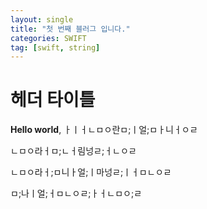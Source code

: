 ```yaml
---
layout: single
title: "첫 번째 블러그 입니다."
categories: SWIFT
tag: [swift, string]
---
```


# 헤더 타이틀 

**Hello world**, ㅏㅣㅓㄴㅁㅇ란ㅁ;ㅣ얼;ㅁㅏ니ㅓㅇㄹ

ㄴㅁㅇ라ㅓㅁ;ㄴㅓ림넝ㄹ;ㅓㄴㅇㄹ

ㄴㅁㅇ라ㅓ;ㅁ니ㅏ얼;ㅣ마넝ㄹ;ㅣㅓㅁㄴㅇㄹ

ㅁ;나ㅣ얼;ㅓㅁㄴㅇㄹ;ㅏㅓㄴㅁㅇ;ㄹ